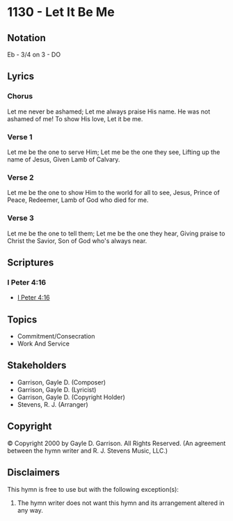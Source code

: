# 1130 - Let It Be Me

## Notation

Eb - 3/4 on 3 - DO

## Lyrics

### Chorus

Let me never be ashamed; Let me always praise His name. He was not ashamed of me! To show His love, Let it be me.

### Verse 1

Let me be the one to serve Him; Let me be the one they see, Lifting up the name of Jesus, Given Lamb of Calvary.

### Verse 2

Let me be the one to show Him to the world for all to see, Jesus, Prince of Peace, Redeemer, Lamb of God who died for me.

### Verse 3

Let me be the one to tell them; Let me be the one they hear, Giving praise to Christ the Savior, Son of God who's always near.


## Scriptures

### I Peter 4:16

- [I Peter 4:16](https://www.biblegateway.com/passage/?search=I%20Peter%204%3A16)


## Topics

- Commitment/Consecration
- Work And Service

## Stakeholders

- Garrison, Gayle D. (Composer)
- Garrison, Gayle D. (Lyricist)
- Garrison, Gayle D. (Copyright Holder)
- Stevens, R. J. (Arranger)

## Copyright

© Copyright 2000 by Gayle D. Garrison. All Rights Reserved.
(An agreement between the hymn writer and R. J. Stevens Music, LLC.)

## Disclaimers

This hymn is free to use but with the following exception(s):
1. The hymn writer does not want this hymn and its arrangement altered in any way.

